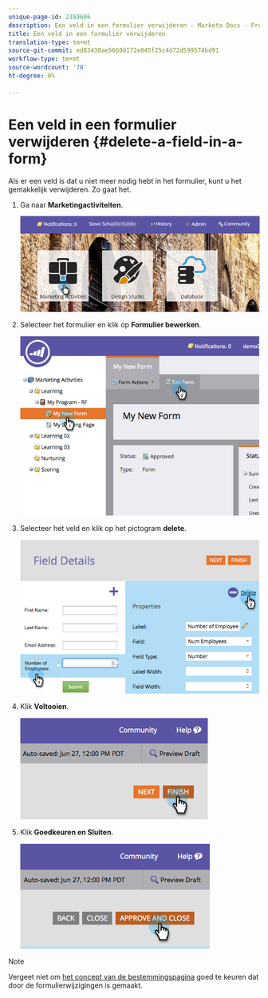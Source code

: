 ```yaml
---
unique-page-id: 2359606
description: Een veld in een formulier verwijderen - Marketo Docs - Productdocumentatie
title: Een veld in een formulier verwijderen
translation-type: tm+mt
source-git-commit: ed83438ae5660d172e845f25c4d72d599574bd91
workflow-type: tm+mt
source-wordcount: '78'
ht-degree: 0%

---
```



# Een veld in een formulier verwijderen {#delete-a-field-in-a-form}

Als er een veld is dat u niet meer nodig hebt in het formulier, kunt u het gemakkelijk verwijderen. Zo gaat het.

1. Ga naar **Marketingactiviteiten**.

   ![](assets/login-marketing-activities-2.png)

1. Selecteer het formulier en klik op **Formulier bewerken**.

   ![](assets/image2014-9-15-15-3a43-3a36.png)

1. Selecteer het veld en klik op het pictogram **delete**.

   ![](assets/image2014-9-15-15-3a43-3a54.png)

1. Klik **Voltooien**.

   ![](assets/image2014-9-15-15-3a44-3a16.png)

1. Klik **Goedkeuren en Sluiten**.

   ![](assets/image2014-9-15-15-3a44-3a28.png)

>[!NOTE]
>
>Vergeet niet om [het concept van de bestemmingspagina](/help/marketo/product-docs/demand-generation/landing-pages/understanding-landing-pages/approve-unapprove-or-delete-a-landing-page.md) goed te keuren dat door de formulierwijzigingen is gemaakt.
